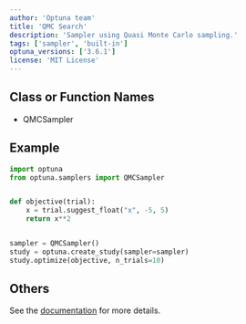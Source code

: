 ```yaml
---
author: 'Optuna team'
title: 'QMC Search'
description: 'Sampler using Quasi Monte Carlo sampling.'
tags: ['sampler', 'built-in']
optuna_versions: ['3.6.1']
license: 'MIT License'
---
```


## Class or Function Names
- QMCSampler

## Example
```python
import optuna
from optuna.samplers import QMCSampler


def objective(trial):
    x = trial.suggest_float("x", -5, 5)
    return x**2


sampler = QMCSampler()
study = optuna.create_study(sampler=sampler)
study.optimize(objective, n_trials=10)
```

## Others
See the [documentation](https://optuna.readthedocs.io/en/stable/reference/samplers/generated/optuna.samplers.QMCSampler.html) for more details.

